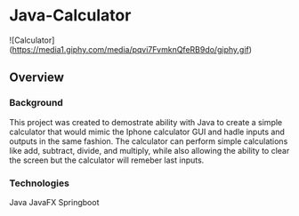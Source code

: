 # Java-Calculator 
![Calculator] (https://media1.giphy.com/media/pqvi7FvmknQfeRB9do/giphy.gif)




## Overview

### Background

This project was created to demostrate ability with Java to create a simple calculator that would mimic the Iphone calculator GUI
and hadle inputs and outputs in the same fashion.
The calculator can perform simple calculations like add, subtract, divide, and multiply, while also allowing the ability to clear the screen but the calculator will remeber last inputs.

### Technologies

Java
JavaFX
Springboot

